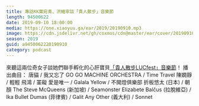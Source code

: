 ```yaml
---
title: 專訪KK葉宛青、洪維寧談「貴人散步」音樂節
length: 94500622
date: 2019-09-10 18:00:00
media: https://one.xiaoyuu.ga/ear/2019/20190910.mp3
image: https://cdn.jsdelivr.net/gh/coxmos/cdn@master/ear/cover/20190910.jpeg
season: 2019
guid: a9450062220190910
category: podcast
---
```


來聽這兩位奇女子談她們聯手孵化的心肝寶貝<a href="https://wwr.kktix.cc/events/2019lucfest-4gwr2a">「貴人散步LUCfest」音樂節</a>！
播出曲目：
唐貓 / 我又忘了
GO GO MACHINE ORCHESTRA / Time Travel
陳嫺靜 / 輕輕
飛鴻 / 罣礙
愛是唯一 / Galala
Yellow / 不開燈俱樂部
折板悠太 (日本) / 朝顏
The Steve McQueens (新加坡) / Seamonster
Elizabete Balčus (拉脫維亞) / Ika
Bullet Dumas (菲律賓) / Galit 
Any Other (義大利) / Sonnet


